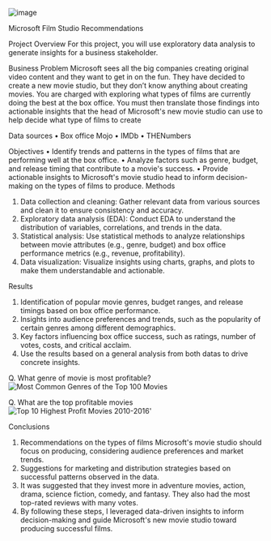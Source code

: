 ![image](https://github.com/EstherMoringa/dsc-phase-1-project-v2-4/assets/162351617/07741018-7fc5-4af7-8708-407da70e335a)


Microsoft Film Studio Recommendations

Project Overview
For this project, you will use exploratory data analysis to generate insights for a business stakeholder.

Business Problem
Microsoft sees all the big companies creating original video content and they want to get in on the fun. They have decided to create a new movie studio, but they don’t know anything about creating movies. You are charged with exploring what types of films are currently doing the best at the box office. You must then translate those findings into actionable insights that the head of Microsoft's new movie studio can use to help decide what type of films to create

Data sources
•	Box office Mojo
•	IMDb
•	THENumbers

Objectives
•	Identify trends and patterns in the types of films that are performing well at the box office.
•	Analyze factors such as genre, budget, and release timing that contribute to a movie's success.
•	Provide actionable insights to Microsoft's movie studio head to inform decision-making on the types of films to produce.
Methods
1.	Data collection and cleaning: Gather relevant data from various sources and clean it to ensure consistency and accuracy.
2.	Exploratory data analysis (EDA): Conduct EDA to understand the distribution of variables, correlations, and trends in the data.
3.	Statistical analysis: Use statistical methods to analyze relationships between movie attributes (e.g., genre, budget) and box office performance metrics (e.g., revenue, profitability).
4.	Data visualization: Visualize insights using charts, graphs, and plots to make them understandable and actionable.

Results
1. Identification of popular movie genres, budget ranges, and release timings based on box office performance.
2. Insights into audience preferences and trends, such as the popularity of certain genres among different demographics.
3. Key factors influencing box office success, such as ratings, number of votes, costs, and critical acclaim.
4. Use the results based on a general analysis from both datas to drive concrete insights.
   
 Q. What genre of movie is most profitable?
![Most Common Genres of the Top 100 Movies](https://github.com/EstherMoringa/dsc-phase-1-project-v2-4/assets/162351617/d5b5efd7-4bc1-43e6-9ea4-88c76d075d36)

Q. What are the top profitable movies
![Top 10 Highest Profit Movies 2010-2016'](https://github.com/EstherMoringa/dsc-phase-1-project-v2-4/assets/162351617/270efe60-0b31-4aa4-882c-124c5ffe3414)

Conclusions
1. Recommendations on the types of films Microsoft's movie studio should focus on producing, considering audience preferences and market trends.
2. Suggestions for marketing and distribution strategies based on successful patterns observed in the data.
3. It was suggested that they invest more in adventure movies, action, drama, science fiction, comedy, and fantasy. They also had the most top-rated reviews with many votes.
3. By following these steps, I leveraged data-driven insights to inform decision-making and guide Microsoft's new movie studio toward producing successful films.
